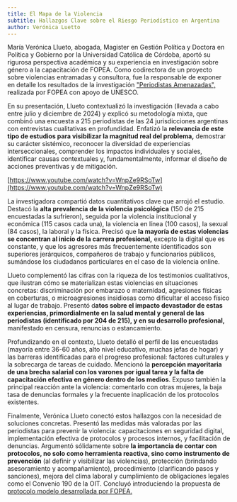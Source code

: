 ```yaml
---
title: El Mapa de la Violencia
subtitle: Hallazgos Clave sobre el Riesgo Periodístico en Argentina
author: Verónica Luetto
---
```



María Verónica Llueto, abogada, Magister en Gestión Política y Doctora en Política y Gobierno por la Universidad Católica de Córdoba, aportó su rigurosa perspectiva académica y su experiencia en investigación sobre género a la capacitación de FOPEA. Como codirectora de un proyecto sobre violencias entramadas y consultora, fue la responsable de exponer en detalle los resultados de la investigación ["Periodistas Amenazadas",](https://periodistasamenazadas.fopea.org/) realizada por FOPEA con apoyo de UNESCO.  

En su presentación, Llueto contextualizó la investigación (llevada a cabo entre julio y diciembre de 2024) y explicó su metodología mixta, que combinó una encuesta a 215 periodistas de las 24 jurisdicciones argentinas con entrevistas cualitativas en profundidad. Enfatizó la **relevancia de este tipo de estudios para visibilizar la magnitud real del problema,** demostrar su carácter sistémico, reconocer la diversidad de experiencias interseccionales, comprender los impactos individuales y sociales, identificar causas contextuales y, fundamentalmente, informar el diseño de acciones preventivas y de mitigación.  

[https://www.youtube.com/watch?v=WnpZe9RSoTw](https://www.youtube.com/watch?v=WnpZe9RSoTw) 

La investigadora compartió datos cuantitativos clave que arrojó el estudio. Destacó la **alta prevalencia de la violencia psicológica** (150 de 215 encuestadas la sufrieron), seguida por la violencia institucional y económica (115 casos cada una), la violencia en línea (100 casos), la sexual (84 casos), la laboral y la física. Precisó que **la mayoría de estas violencias se concentran al inicio de la carrera profesional,** excepto la digital que es constante, y que los agresores más frecuentemente identificados son superiores jerárquicos, compañeros de trabajo y funcionarios públicos, sumándose los ciudadanos particulares en el caso de la violencia online.  

Llueto complementó las cifras con la riqueza de los testimonios cualitativos, que ilustran cómo se materializan estas violencias en situaciones concretas: discriminación por embarazo o maternidad, agresiones físicas en coberturas, o microagresiones insidiosas como dificultar el acceso físico al lugar de trabajo. Presentó d**atos sobre el impacto devastador de estas experiencias, primordialmente en la salud mental y general de las periodistas **(identificado por 204 de 215),** y en su desarrollo profesional,** manifestado en censura, renuncias o estancamiento.  

Profundizando en el contexto, Llueto detalló el perfil de las encuestadas (mayoría entre 36-60 años, alto nivel educativo, muchas jefas de hogar) y las barreras identificadas para el progreso profesional: factores culturales y la sobrecarga de tareas de cuidado. Mencionó la **percepción mayoritaria de una brecha salarial con los varones por igual tarea y la falta de capacitación efectiva en género dentro de los medios**. Expuso también la principal reacción ante la violencia: comentarlo con otras mujeres, la baja tasa de denuncias formales y la frecuente inaplicación de los protocolos existentes.  

Finalmente, Verónica Llueto conectó estos hallazgos con la necesidad de soluciones concretas. Presentó las medidas más valoradas por las periodistas para prevenir la violencia: capacitaciones en seguridad digital, implementación efectiva de protocolos y procesos internos, y facilitación de denuncias. Argumentó sólidamente sobre **la importancia de contar con protocolos, no solo como herramienta reactiva, sino como instrumento de prevención** (al definir y visibilizar las violencias), protección (brindando asesoramiento y acompañamiento), procedimiento (clarificando pasos y sanciones), mejora del clima laboral y cumplimiento de obligaciones legales como el Convenio 190 de la OIT. Concluyó introduciendo la propuesta de [protocolo modelo desarrollada por FOPEA.](https://drive.google.com/file/d/1bWDOgAFLwJ3WAfgUsORoM4TQuddPESKx/view)  